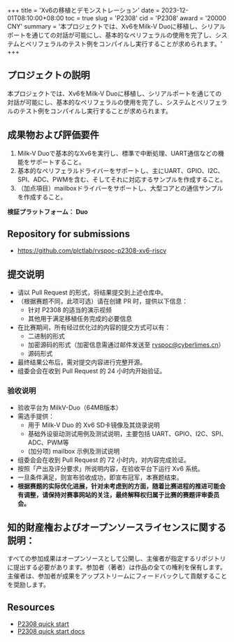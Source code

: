 +++
title = 'Xv6の移植とデモンストレーション'
date = 2023-12-01T08:10:00+08:00
toc = true
slug = 'P2308'
cid = 'P2308'
award = '20000 CNY'
summary = '本プロジェクトでは、Xv6をMilk-V Duoに移植し、シリアルポートを通じての対話が可能にし、基本的なペリフェラルの使用を完了し、システムとペリフェラルのテスト例をコンパイルし実行することが求められます。'
+++

## プロジェクトの説明

本プロジェクトでは、Xv6をMilk-V Duoに移植し、シリアルポートを通じての対話が可能にし、基本的なペリフェラルの使用を完了し、システムとペリフェラルのテスト例をコンパイルし実行することが求められます。

## 成果物および評価要件

1. Milk-V Duoで基本的なXv6を実行し、標準で中断処理、UART通信などの機能をサポートすること。
2. 基本的なペリフェラルドライバーをサポートし、主にUART、GPIO、I2C、SPI、ADC、PWMを含む、そしてそれに対応するサンプルを作成すること。
3. （加点項目）mailboxドライバーをサポートし、大型コアとの通信サンプルを作成すること。 

**検証プラットフォーム： Duo**

## Repository for submissions

- https://github.com/plctlab/rvspoc-p2308-xv6-riscv

## 提交说明

- 请以 Pull Request 的形式，将结果提交到上述仓库中。
- （根据赛题不同，此项可选）请在创建 PR 时，提供以下信息：
  - 针对 P2308 的适当的演示视频
  - 其他用于满足移植任务完成的必要信息
- 在比赛期间，所有经过优化过的内容的提交方式可以有：
  - 二进制的形式
  - 加密源码的形式（加密信息需通过邮件发送至 rvspoc@cyberlimes.cn）
  - 源码形式
- 最终结果公布后，需对提交内容进行完整开源。
- 组委会会在收到 Pull Request 的 24 小时内开始验证。

### 验收说明

- 验收平台为 MilkV-Duo（64MB版本）
- 需选手提供：
    - 用于 Milk-V Duo 的 Xv6 SD卡镜像及其烧录说明
    - 基础外设驱动测试用例及测试说明，主要包括 UART、GPIO、I2C、SPI、ADC、PWM等
    - (加分项) mailbox 示例及测试说明
- 组委会会在收到 Pull Request 的 72 小时内，对内容完成验证。
- 按照「产出及评分要求」所说明内容，在验收平台下运行 Xv6 系统。
- 一旦条件满足，则宣布验收成功，即宣布冠军，本赛题结束。
- **根据赛题的实际优化进展，针对未考虑到的方面，随着比赛进程的推进可能会有调整，请保持对赛事网站的关注，最终解释权归属于比赛的赛题评审委员会。**

## 知的財産権およびオープンソースライセンスに関する説明：

すべての参加成果はオープンソースとして公開し、主催者が指定するリポジトリに提出する必要があります。参加者（著者）は作品の全ての権利を保有します。主催者は、参加者が成果をアップストリームにフィードバックして貢献することを奨励します。

## Resources

- [P2308 quick start ](https://www.bilibili.com/video/BV1794y1T7A2/)
- [P2308 quick start docs](https://github.com/plctlab/rvspoc/blob/main/Docs/P2308/P2308.md)